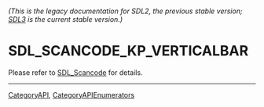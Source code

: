 ###### (This is the legacy documentation for SDL2, the previous stable version; [SDL3](https://wiki.libsdl.org/SDL3/) is the current stable version.)
# SDL_SCANCODE_KP_VERTICALBAR

Please refer to [SDL_Scancode](SDL_Scancode) for details.

----
[CategoryAPI](CategoryAPI), [CategoryAPIEnumerators](CategoryAPIEnumerators)

